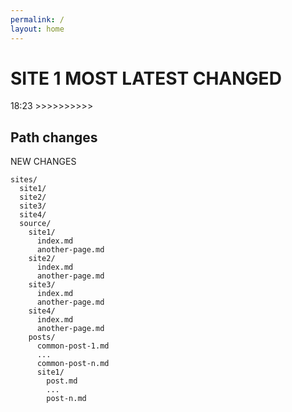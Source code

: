 ```yaml
---
permalink: /
layout: home
---
```

# SITE 1 MOST LATEST CHANGED

18:23 >>>>>>>>>>
## Path changes

NEW CHANGES

```
sites/
  site1/
  site2/
  site3/
  site4/
  source/
    site1/
      index.md
      another-page.md
    site2/
      index.md
      another-page.md
    site3/
      index.md
      another-page.md
    site4/
      index.md
      another-page.md
    posts/
      common-post-1.md
      ...
      common-post-n.md
      site1/
        post.md
        ...
        post-n.md
```